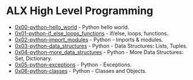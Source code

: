 # ALX High Level Programming

- [0x00-python-hello_world](https://github.com/CharlesMariga/alx-higher_level_programming/tree/main/0x00-python-hello_world) - Python hello world.
- [0x01-python-if_else_loops_functions](https://github.com/CharlesMariga/alx-higher_level_programming/tree/main/0x01-python-if_else_loops_functions) - if/else, loops, functions.
- [0x02-python-import_modules](https://github.com/CharlesMariga/alx-higher_level_programming/tree/main/0x02-python-import_modules) - Python - Imports & modules.
- [0x03-python-data_structures](https://github.com/CharlesMariga/alx-higher_level_programming/tree/main/0x03-python-data_structures) - Python - Data Structures: Lists, Tuples.
- [0x04-python-more_data_structures](https://github.com/CharlesMariga/alx-higher_level_programming/tree/main/0x04-python-more_data_structures) - Python - More Data Structures: Set, Dictionary.
- [0x05-python-exceptions](https://github.com/CharlesMariga/alx-higher_level_programming/tree/main/0x05-python-exceptions) - Python - Exceptions.
- [0x06-python-classes](https://github.com/CharlesMariga/alx-higher_level_programming/tree/main/0x06-python-classes) - Python - Classes and Objects.
